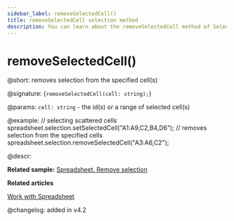 ```yaml
---
sidebar_label: removeSelectedCell() 
title: removeSelectedCell selection method
description: You can learn about the removeSelectedCell method of Selection in the documentation of the DHTMLX JavaScript Spreadsheet library. Browse developer guides and API reference, try out code examples and live demos, and download a free 30-day evaluation version of DHTMLX Spreadsheet.
---
```


# removeSelectedCell()

@short: removes selection from the specified cell(s)

@signature: {`removeSelectedCell(cell: string);`}

@params:
`cell: string` - the id(s) or a range of selected cell(s)

@example:
// selecting scattered cells
spreadsheet.selection.setSelectedCell("A1:A9,C2,B4,D6");
// removes selection from the specified cells
spreadsheet.selection.removeSelectedCell("A3:A6,C2");

@descr:

**Related sample:** [Spreadsheet. Remove selection](https://snippet.dhtmlx.com/u4j76cuh)

**Related articles**

[Work with Spreadsheet](working_with_ssheet.md#selecting-cells)

@changelog: added in v4.2